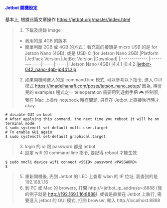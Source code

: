 #### <span style="color:blue">Jetbot 開機設定</span>

基本上, 根據此篇文章操作 https://jetbot.org/master/index.html  
> 1. 下載及燒錄 image
>   - 我用的是 4GB 的版本
>   - 簡單判斷 2GB 或 4GB 的方式：看充電的接頭是 micro USB 的是 for Jetson Nano (4GB), 或是 USB-C (for Jetson Nano 2GB) 
|Platform	|JetPack Version	|JetBot Version	|Download|
|:------------- |:-------------|:-----|:-----|
|Jetson Nano (4GB)	|4.4.1	|0.4.2	|[jetbot-042_nano-4gb-jp441.zip](https://drive.google.com/file/d/1MAX1ibJvcLulKQeMtxbjMhsrOevBfUJd/view)|
> 2. 如果開機時進入的是 command line 模式, 可以參考以下指令, 進入 GUI 模式 https://imadelhanafi.com/posts/jetson_nano_setup/
因為, 待會兒的 examples 程式之一 teleoperation 需要用到遊戲手把 🎮 控制器, 我在 Mac 上操作 notebook 時有問題, 只有在 Jetbot 上直接執行時才 okay.
```
# disable GUI on boot
# After applying this command, the next time you reboot it will be on terminal mode
$ sudo systemctl set-default multi-user.target
# To enable GUI again
$ sudo systemctl set-default graphical.target
```
> 3. login 的 id 跟 password 都是 jetbot
> 4. 設定 wifi 的 command line 指令, 要記得 reboot 才能生效
```
$ sudo nmcli device wifi connect <SSID> password <PASSWORD>
$
```
> 5. 重新開機後, 先到 Jetbot 的 LED 上查看 wlan 的 IP 位址, 我查到的是 192.168.1.16
> 6. 到 PC 或 Mac 的 browers, 打開 http://<jetbot_ip_address>:8888 (我的例子就是 http://192.169.1.16:8888). 或者是直接在 Jetbot 上執行, 需要進入 jetbot 的 GUI 模式, 打開 browser, 輸入 http://localhost:8888

